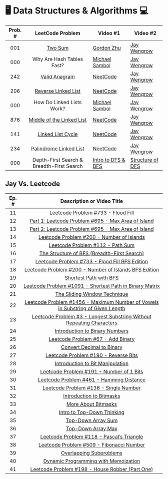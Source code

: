 # 🖥️ Data Structures & Algorithms 💻

| Prob. # |                                   LeetCode Problem                                   | Video #1                                                                              | Video #2                                                                                |
| :-----: | :----------------------------------------------------------------------------------: | ------------------------------------------------------------------------------------- | --------------------------------------------------------------------------------------- |
|   001   |                   [Two Sum](https://leetcode.com/problems/two-sum)                   | [Gordon Zhu](https://youtu.be/54yUPn3M0ds)                                            | [Jay Wengrow](https://www.commonsensedev.com/two-sum)                                   |
|   000   |                              Why Are Hash Tables Fast?                               | [Michael Sambol](https://youtu.be/F8AbOfQwl1c)                                        | [Jay Wengrow](https://www.commonsensedev.com/jay-vs-leetcode/hash-table-basics)         |
|   242   |             [Valid Anagram](https://leetcode.com/problems/valid-anagram)             | [NeetCode](https://youtu.be/9UtInBqnCgA)                                              | [Jay Wengrow](https://www.commonsensedev.com/jay-vs-leetcode/valid-anagram)             |
|   206   |       [Reverse Linked List](https://leetcode.com/problems/reverse-linked-list)       | [NeetCode](https://youtu.be/G0_I-ZF0S38)                                              | [Jay Wengrow](https://www.commonsensedev.com/jay-vs-leetcode/reverse-linked-list)       |
|   000   |                              How Do Linked Lists Work?                               | [Michael Sambol](https://youtu.be/F8AbOfQwl1c)                                        | [Jay Wengrow](https://www.commonsensedev.com/jay-vs-leetcode/linked-list-basics)        |
|   876   | [Middle of the Linked List](https://leetcode.com/problems/middle-of-the-linked-list) | [NeetCode](https://youtu.be/A2_ldqM4QcY)                                              | [Jay Wengrow](https://www.commonsensedev.com/jay-vs-leetcode/middle-of-the-linked-list) |
|   141   |         [Linked List Cycle](https://leetcode.com/problems/linked-list-cycle)         | [NeetCode](https://youtu.be/gBTe7lFR3vc)                                              | [Jay Wengrow](https://www.commonsensedev.com/jay-vs-leetcode/linked-list-cycle)         |
|   234   |    [Palindrome Linked List](https://leetcode.com/problems/palindrome-linked-list)    | [NeetCode](https://youtu.be/yOzXms1J6Nk)                                              | [Jay Wengrow](https://www.commonsensedev.com/jay-vs-leetcode/palindrome-linked-list)    |
|   000   |                      Depth-First Search & Breadth-First Search                       | [Intro to DFS & BFS](https://www.commonsensedev.com/jay-vs-leetcode/intro-to-dfs-bfs) | [Structure of DFS](https://www.commonsensedev.com/jay-vs-leetcode/dfs-structure)        |

## Jay Vs. Leetcode

| Ep. # |                                                                        Description or Video Title                                                                        |
| :---: | :----------------------------------------------------------------------------------------------------------------------------------------------------------------------: |
|  11   |                                     [Leetcode Problem #733 - Flood Fill](https://www.commonsensedev.com/jay-vs-leetcode/flood-fill)                                      |
|  12   |                                      [Part 1: Leetcode Problem #695 - Max Area of Island](https://vimeo.com/1000919240/b34857879c)                                       |
|  13   |                                      [Part 2: Leetcode Problem #695 - Max Area of Island](https://vimeo.com/1003327830/af266b8901)                                       |
|  14   |                                           [Leetcode Problem #200 - Number of Islands](https://vimeo.com/1006050478/a09f6cd13c)                                           |
|  15   |                                       [Leetcode Problem #112 - Path Sum](https://www.commonsensedev.com/jay-vs-leetcode/path-sum)                                        |
|  16   |                            [The Structure of BFS (Breadth-First Search)](https://www.commonsensedev.com/jay-vs-leetcode/the-structure-of-bfs)                            |
|  17   |                             [Leetcode Problem #733 - Flood Fill BFS Edition](https://www.commonsensedev.com/jay-vs-leetcode/flood-fill-bfs)                              |
|  18   |                      [Leetcode Problem #200 - Number of Islands BFS Edition](https://www.commonsensedev.com/jay-vs-leetcode/number-of-islands-bfs)                       |
|  19   |                                        [Shortest Path with BFS](https://www.commonsensedev.com/jay-vs-leetcode/shortest-path-bfs)                                        |
|  20   |                 [Leetcode Problem #1091 - Shortest Path in Binary Matrix](https://www.commonsensedev.com/jay-vs-leetcode/shortest-path-in-binary-matrix)                 |
|  21   |                                 [The Sliding Window Technique](https://www.commonsensedev.com/jay-vs-leetcode/sliding-window-technique)                                  |
|  22   | [Leetcode Problem #1456 - Maximum Number of Vowels in Substring of Given Length](https://www.commonsensedev.com/jay-vs-leetcode/max-number-of-vowels-in-fixed-substring) |
|  23   |  [Leetcode Problem #3 - Longest Substring Without Repeating Characters](https://www.commonsensedev.com/jay-vs-leetcode/longest-substring-without-repeating-characters)   |
|  24   |                                 [Introduction to Binary Numbers](https://www.commonsensedev.com/jay-vs-leetcode/intro-to-binary-numbers)                                 |
|  25   |                                      [Leetcode Problem #67 - Add Binary](https://www.commonsensedev.com/jay-vs-leetcode/add-binary)                                      |
|  26   |                                  [Convert Decimal to Binary](https://www.commonsensedev.com/jay-vs-leetcode/convert-decimal-to-binary)                                   |
|  27   |                                   [Leetcode Problem #190 - Reverse Bits](https://www.commonsensedev.com/jay-vs-leetcode/reverse-bits)                                    |
|  28   |                                [Introduction to Bit Manipulation](https://www.commonsensedev.com/jay-vs-leetcode/intro-bit-manipulation)                                 |
|  29   |                               [Leetcode Problem #191 - Number of 1 Bits](https://www.commonsensedev.com/jay-vs-leetcode/number-of-1-bits)                                |
|  30   |                               [Leetcode Problem #461 - Hamming Distance](https://www.commonsensedev.com/jay-vs-leetcode/hamming-distance)                                |
|  31   |                                  [Leetcode Problem #136 - Single Number](https://www.commonsensedev.com/jay-vs-leetcode/single-number)                                   |
|  32   |                                       [Introduction to Bitmasks](https://www.commonsensedev.com/jay-vs-leetcode/intro-to-bitmasks)                                       |
|  33   |                                        [More About Bitmasks](https://www.commonsensedev.com/jay-vs-leetcode/more-about-bitmasks)                                         |
|  34   |                                 [Intro to Top-Down Thinking](https://www.commonsensedev.com/jay-vs-leetcode/intro-to-top-down-thinking)                                  |
|  35   |                                         [Top-Down Array Sum](https://www.commonsensedev.com/jay-vs-leetcode/top-down-array-sum)                                          |
|  36   |                                         [Top-Down Array Max](https://www.commonsensedev.com/jay-vs-leetcode/top-down-array-max)                                          |
|  37   |                               [Leetcode Problem #118 - Pascal’s Triangle](https://www.commonsensedev.com/jay-vs-leetcode/pascals-triangle)                               |
|  38   |                               [Leetcode Problem #509 - Fibonacci Number](https://www.commonsensedev.com/jay-vs-leetcode/fibonacci-number)                                |
|  39   |                                    [Overlapping Subproblems](https://www.commonsensedev.com/jay-vs-leetcode/overlapping-subproblems)                                     |
|  40   |                                    [Dynamic Programming with Memoization](https://www.commonsensedev.com/jay-vs-leetcode/memoization)                                    |
|  41   |                              [Leetcode Problem #198 - House Robber (Part One)](https://www.commonsensedev.com/jay-vs-leetcode/house-robber)                              |
